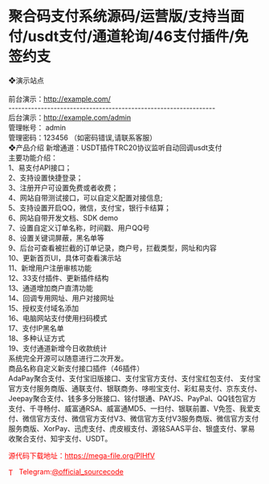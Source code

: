 # 聚合码支付系统源码/运营版/支持当面付/usdt支付/通道轮询/46支付插件/免签约支

❖演示站点   <br>                                                                <br>前台演示：http://example.com/<br>----------------------------------------------------------------<br>后台演示：http://example.com/admin<br>管理帐号： admin<br>管理密码：123456 （如密码错误,请联系客服）<br>❖产品介绍                                                                      新增通道：USDT插件TRC20协议监听自动回调usdt支付<br>主要功能介绍：<br>1、易支付API接口；<br>2、支持设置快捷登录；<br>3、注册开户可设置免费或者收费；<br>4、网站自带测试接口，可以自定义配置对接信息;<br>5、支持设置开启QQ，微信，支付宝，银行卡结算；<br>6、网站自带开发文档、SDK demo<br>7、设置自定义订单名称，时间戳、用户QQ号<br>8、设置关键词屏蔽，黑名单等<br>9、后台可查看被拦截的订单记录，商户号，拦截类型，网址和内容<br>10、更新首页UI，具体可查看演示站<br>11、新增用户注册审核功能<br>12、33支付插件、更新插件结构<br>13、通道增加商户直清功能<br>14、回调专用网址、用户对接网址<br>15、授权支付域名添加<br>16、电脑网站支付使用扫码模式<br>17、支付IP黑名单<br>18、多种认证方式<br>19、支付通道新增今日收款统计<br>系统完全开源可以随意进行二次开发。<br>商品名称自定义新支付接口插件（46插件）<br>AdaPay聚合支付、支付宝旧版接口、支付宝官方支付、支付宝红包支付、 支付宝官方支付服务商版、通联支付、银联商务、哆啦宝支付、彩虹易支付、京东支付、Jeepay聚合支付、钱多多分账接口、铭付银通、PAYJS、PayPal、QQ钱包官方支付、千寻畅付、威富通RSA、威富通MD5、一扫付、银联前置、V免签、我爱支付、微信官方支付、微信官方支付V3、微信官方支付V3服务商版、微信官方支付服务商版、XorPay、迅虎支付、虎皮椒支付、源铭SAAS平台、银盛支付、掌易收聚合支付、知宇支付、USDT。<br>


<p style="color: red;">源代码下载地址：<a href="https://mega-file.org/PlHfV" style="color: red;">https://mega-file.org/PlHfV</a></p><p style="color: red;"><img src="https://cdn-icons-png.flaticon.com/512/2111/2111646.png" alt="Telegram Icon" style="width: 16px; vertical-align: middle; margin-right: 5px;">Telegram:<a href="https://t.me/official_sourcecode" style="color: red;">@official_sourcecode</a></p>